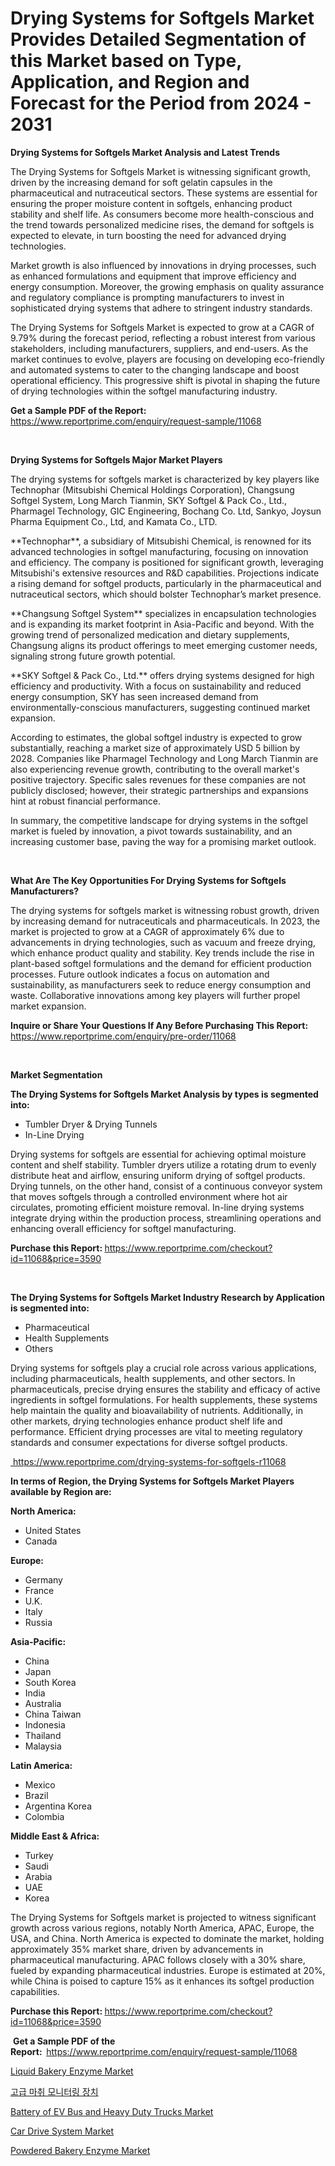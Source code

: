 <p><h1>Drying Systems for Softgels Market Provides Detailed Segmentation of this Market based on Type, Application, and Region and Forecast for the Period from 2024 - 2031</h1></p><p><strong>Drying Systems for Softgels Market Analysis and Latest Trends</strong></p>
<p><p>The Drying Systems for Softgels Market is witnessing significant growth, driven by the increasing demand for soft gelatin capsules in the pharmaceutical and nutraceutical sectors. These systems are essential for ensuring the proper moisture content in softgels, enhancing product stability and shelf life. As consumers become more health-conscious and the trend towards personalized medicine rises, the demand for softgels is expected to elevate, in turn boosting the need for advanced drying technologies.</p><p>Market growth is also influenced by innovations in drying processes, such as enhanced formulations and equipment that improve efficiency and energy consumption. Moreover, the growing emphasis on quality assurance and regulatory compliance is prompting manufacturers to invest in sophisticated drying systems that adhere to stringent industry standards. </p><p>The Drying Systems for Softgels Market is expected to grow at a CAGR of 9.79% during the forecast period, reflecting a robust interest from various stakeholders, including manufacturers, suppliers, and end-users. As the market continues to evolve, players are focusing on developing eco-friendly and automated systems to cater to the changing landscape and boost operational efficiency. This progressive shift is pivotal in shaping the future of drying technologies within the softgel manufacturing industry.</p></p>
<p><strong>Get a Sample PDF of the Report:&nbsp;</strong> <a href="https://www.reportprime.com/enquiry/request-sample/11068">https://www.reportprime.com/enquiry/request-sample/11068</a></p>
<p>&nbsp;</p>
<p><strong>Drying Systems for Softgels Major Market Players</strong></p>
<p><p>The drying systems for softgels market is characterized by key players like Technophar (Mitsubishi Chemical Holdings Corporation), Changsung Softgel System, Long March Tianmin, SKY Softgel & Pack Co., Ltd., Pharmagel Technology, GIC Engineering, Bochang Co. Ltd, Sankyo, Joysun Pharma Equipment Co., Ltd, and Kamata Co., LTD.</p><p>**Technophar**, a subsidiary of Mitsubishi Chemical, is renowned for its advanced technologies in softgel manufacturing, focusing on innovation and efficiency. The company is positioned for significant growth, leveraging Mitsubishi's extensive resources and R&D capabilities. Projections indicate a rising demand for softgel products, particularly in the pharmaceutical and nutraceutical sectors, which should bolster Technophar’s market presence.</p><p>**Changsung Softgel System** specializes in encapsulation technologies and is expanding its market footprint in Asia-Pacific and beyond. With the growing trend of personalized medication and dietary supplements, Changsung aligns its product offerings to meet emerging customer needs, signaling strong future growth potential.</p><p>**SKY Softgel & Pack Co., Ltd.** offers drying systems designed for high efficiency and productivity. With a focus on sustainability and reduced energy consumption, SKY has seen increased demand from environmentally-conscious manufacturers, suggesting continued market expansion.</p><p>According to estimates, the global softgel industry is expected to grow substantially, reaching a market size of approximately USD 5 billion by 2028. Companies like Pharmagel Technology and Long March Tianmin are also experiencing revenue growth, contributing to the overall market's positive trajectory. Specific sales revenues for these companies are not publicly disclosed; however, their strategic partnerships and expansions hint at robust financial performance.</p><p>In summary, the competitive landscape for drying systems in the softgel market is fueled by innovation, a pivot towards sustainability, and an increasing customer base, paving the way for a promising market outlook.</p></p>
<p>&nbsp;</p>
<p><strong>What Are The Key Opportunities For Drying Systems for Softgels Manufacturers?</strong></p>
<p><p>The drying systems for softgels market is witnessing robust growth, driven by increasing demand for nutraceuticals and pharmaceuticals. In 2023, the market is projected to grow at a CAGR of approximately 6% due to advancements in drying technologies, such as vacuum and freeze drying, which enhance product quality and stability. Key trends include the rise in plant-based softgel formulations and the demand for efficient production processes. Future outlook indicates a focus on automation and sustainability, as manufacturers seek to reduce energy consumption and waste. Collaborative innovations among key players will further propel market expansion.</p></p>
<p><strong>Inquire or Share Your Questions If Any Before Purchasing This Report:</strong> <a href="https://www.reportprime.com/enquiry/pre-order/11068">https://www.reportprime.com/enquiry/pre-order/11068</a></p>
<p>&nbsp;</p>
<p><strong>Market Segmentation</strong></p>
<p><strong>The Drying Systems for Softgels Market Analysis by types is segmented into:</strong></p>
<p><ul><li>Tumbler Dryer & Drying Tunnels</li><li>In-Line Drying</li></ul></p>
<p><p>Drying systems for softgels are essential for achieving optimal moisture content and shelf stability. Tumbler dryers utilize a rotating drum to evenly distribute heat and airflow, ensuring uniform drying of softgel products. Drying tunnels, on the other hand, consist of a continuous conveyor system that moves softgels through a controlled environment where hot air circulates, promoting efficient moisture removal. In-line drying systems integrate drying within the production process, streamlining operations and enhancing overall efficiency for softgel manufacturing.</p></p>
<p><strong>Purchase this Report:&nbsp;</strong><a href="https://www.reportprime.com/checkout?id=11068&price=3590">https://www.reportprime.com/checkout?id=11068&price=3590</a></p>
<p>&nbsp;</p>
<p><strong>The Drying Systems for Softgels Market Industry Research by Application is segmented into:</strong></p>
<p><ul><li>Pharmaceutical</li><li>Health Supplements</li><li>Others</li></ul></p>
<p><p>Drying systems for softgels play a crucial role across various applications, including pharmaceuticals, health supplements, and other sectors. In pharmaceuticals, precise drying ensures the stability and efficacy of active ingredients in softgel formulations. For health supplements, these systems help maintain the quality and bioavailability of nutrients. Additionally, in other markets, drying technologies enhance product shelf life and performance. Efficient drying processes are vital to meeting regulatory standards and consumer expectations for diverse softgel products.</p></p>
<p><a href="https://www.reportprime.com/drying-systems-for-softgels-r11068">&nbsp;https://www.reportprime.com/drying-systems-for-softgels-r11068</a></p>
<p><strong>In terms of Region, the Drying Systems for Softgels Market Players available by Region are:</strong></p>
<p>
    <p> <strong> North America: </strong>
        <ul>
            <li>United States</li>
            <li>Canada</li>
        </ul>
        </p> 
    <p> <strong> Europe: </strong>
        <ul>
            <li>Germany</li>
            <li>France</li>
            <li>U.K.</li>
            <li>Italy</li>
            <li>Russia</li>
        </ul>
        </p> 
    <p> <strong> Asia-Pacific: </strong>
        <ul>
            <li>China</li>
            <li>Japan</li>
            <li>South Korea</li>
            <li>India</li>
            <li>Australia</li>
            <li>China Taiwan</li>
            <li>Indonesia</li>
            <li>Thailand</li>
            <li>Malaysia</li>
        </ul>
        </p> 
    <p> <strong> Latin America: </strong>
        <ul>
            <li>Mexico</li>
            <li>Brazil</li>
            <li>Argentina Korea</li>
            <li>Colombia</li>
        </ul>
        </p> 
    <p> <strong> Middle East & Africa: </strong>
        <ul>
            <li>Turkey</li>
            <li>Saudi</li>
            <li>Arabia</li>
            <li>UAE</li>
            <li>Korea</li>
        </ul>
    </p>
    </p>
<p><p>The Drying Systems for Softgels market is projected to witness significant growth across various regions, notably North America, APAC, Europe, the USA, and China. North America is expected to dominate the market, holding approximately 35% market share, driven by advancements in pharmaceutical manufacturing. APAC follows closely with a 30% share, fueled by expanding pharmaceutical industries. Europe is estimated at 20%, while China is poised to capture 15% as it enhances its softgel production capabilities.</p></p>
<p><strong>Purchase this Report: </strong><a href="https://www.reportprime.com/checkout?id=11068&price=3590">https://www.reportprime.com/checkout?id=11068&price=3590</a></p>
<p>&nbsp;<strong>Get a Sample PDF of the Report:&nbsp;&nbsp;</strong><a href="https://www.reportprime.com/enquiry/request-sample/11068">https://www.reportprime.com/enquiry/request-sample/11068</a></p>
<p><strong></strong></p>
<p><p><a href="https://medium.com/@yvonnecrona2023/the-liquid-bakery-enzyme-market-is-anticipated-to-experience-significant-growth-with-a-projected-c67f26e05981">Liquid Bakery Enzyme Market</a></p><p><a href="https://medium.com/@vlcostes/%EC%84%B8%EA%B3%84-advance-anesthesia-monitoring-devices-market-%EC%9D%80-2024%EC%97%90%EC%84%9C-2031%EB%A1%9C-%EC%97%B0%ED%8F%89%EA%B7%A0-%EC%A6%9D%EA%B0%80%EC%9C%A8%EC%9D%84-%EB%B3%B4%EC%9D%BC-%EA%B2%83%EC%9C%BC%EB%A1%9C-%EC%98%88%EC%83%81%EB%90%A9%EB%8B%88%EB%8B%A4-a03f3df07916?postPublishedType=initial">고급 마취 모니터링 장치</a></p><p><a href="https://issuu.com/reportprime-2/docs/battery-of-ev-bus-and-heavy-duty-tr_fb84c92722cea7">Battery of EV Bus and Heavy Duty Trucks Market</a></p><p><a href="https://issuu.com/reportprime-2/docs/car-drive-system-market-size-2030.p_8145c0c108d5c3">Car Drive System Market</a></p><p><a href="https://medium.com/@yvonnecrona2023/in-the-powdered-bakery-enzyme-market-the-main-focus-is-on-keeping-costs-low-and-getting-the-most-b6b893ee7f45">Powdered Bakery Enzyme Market</a></p></p>